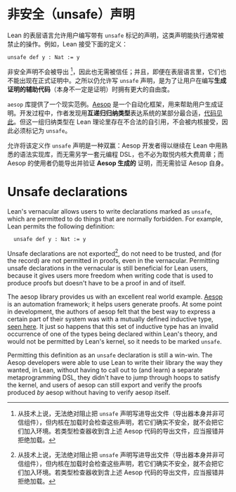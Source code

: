 # 非安全（unsafe）声明

Lean 的表层语言允许用户编写带有 `unsafe` 标记的声明，这类声明能执行通常被禁止的操作。例如，Lean 接受下面的定义：

```lean
unsafe def y : Nat := y
```

非安全声明不会被导出 [^note1]，因此也无需被信任；并且，即便在表层语言里，它们也不能出现在正式证明中。之所以仍允许写 `unsafe` 声明，是为了让用户在编写**生成证明的辅助代码**（本身不一定是证明）时拥有更大的自由度。

`aesop` 库提供了一个现实范例。[Aesop](https://github.com/leanprover-community/aesop) 是一个自动化框架，用来帮助用户生成证明。开发过程中，作者发现用**互递归归纳类型**表达系统的某部分最合适，[代码见此](https://github.com/leanprover-community/aesop/blob/69404390bdc1de946bf0a2e51b1a69f308e56d7a/Aesop/Tree/Data.lean#L375)。但这一组归纳类型在 Lean 理论里存在不合法的自引用，不会被内核接受，因此必须标记为 `unsafe`。

允许将该定义作 `unsafe` 声明是一种双赢：Aesop 开发者得以继续在 Lean 中用熟悉的语法实现库，而无需另学一套元编程 DSL，也不必为取悦内核大费周章；而 Aesop 的使用者仍能导出并验证 **Aesop 生成的** 证明，而无需验证 Aesop 自身。

[^note1]: 从技术上说，无法绝对阻止把 `unsafe` 声明写进导出文件（导出器本身并非可信组件），但内核在加载时会检查这些声明，若它们确实不安全，就不会把它们加入环境。若类型检查器收到含上述 Aesop 代码的导出文件，应当报错并拒绝加载。


# Unsafe declarations

Lean's vernacular allows users to write declarations marked as `unsafe`, which are permitted to do things that are normally forbidden. For example, Lean permits the following definition:

```
  unsafe def y : Nat := y
```

Unsafe declarations are not exported[^note1], do not need to be trusted, and (for the record) are not permitted in proofs, even in the vernacular. Permitting unsafe declarations in the vernacular is still beneficial for Lean users, because it gives users more freedom when writing code that is used to produce proofs but doesn't have to be a proof in and of itself.

The aesop library provides us with an excellent real world example. [Aesop](https://github.com/leanprover-community/aesop) is an automation framework; it helps users generate proofs. At some point in development, the authors of aesop felt that the best way to express a certain part of their system was with a mutually defined inductive type, [seen here](https://github.com/leanprover-community/aesop/blob/69404390bdc1de946bf0a2e51b1a69f308e56d7a/Aesop/Tree/Data.lean#L375). It just so happens that this set of inductive type has an invalid occurrence of one of the types being declared within Lean's theory, and would not be permitted by Lean's kernel, so it needs to be marked `unsafe`.

Permitting this definition as an `unsafe` declaration is still a win-win. The Aesop developers were able to use Lean to write their library the way they wanted, in Lean, without having to call out to (and learn) a separate metaprogramming DSL, they didn't have to jump through hoops to satisfy the kernel, and users of aesop can still export and verify the proofs produced *by* aesop without having to verify aesop itself.

[^note1]: There's technically nothing preventing an unsafe declaration from being put in an export file (especially since the exporter is not a trusted component), but checks run by the kernel will prevent unsafe declarations from being added to the environment if they are actually unsafe. A properly implemented type checker would throw an error if it received an export file declaring the aesop library code described above.
